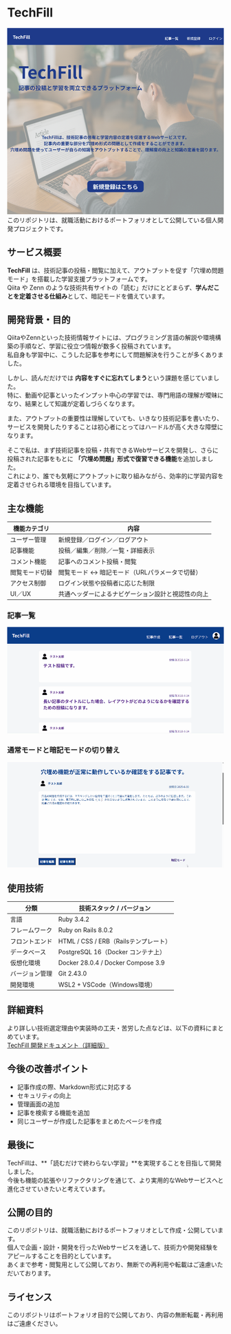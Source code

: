 # TechFill
![topページ](./image/top-page.png)
このリポジトリは、就職活動におけるポートフォリオとして公開している個人開発プロジェクトです。

## サービス概要
**TechFill** は、技術記事の投稿・閲覧に加えて、アウトプットを促す「穴埋め問題モード」を搭載した学習支援プラットフォームです。  
Qiita や Zenn のような技術共有サイトの「読む」だけにとどまらず、**学んだことを定着させる仕組み**として、暗記モードを備えています。

## 開発背景・目的

QiitaやZennといった技術情報サイトには、プログラミング言語の解説や環境構築の手順など、学習に役立つ情報が数多く投稿されています。  
私自身も学習中に、こうした記事を参考にして問題解決を行うことが多くありました。

しかし、読んだだけでは **内容をすぐに忘れてしまう**という課題を感じていました。  
特に、動画や記事といったインプット中心の学習では、専門用語の理解が曖昧になり、結果として知識が定着しづらくなります。

また、アウトプットの重要性は理解していても、いきなり技術記事を書いたり、サービスを開発したりすることは初心者にとってはハードルが高く大きな障壁になります。

そこで私は、まず技術記事を投稿・共有できるWebサービスを開発し、さらに投稿された記事をもとに **「穴埋め問題」形式で復習できる機能**を追加しました。  
これにより、誰でも気軽にアウトプットに取り組みながら、効率的に学習内容を定着させられる環境を目指しています。

## 主な機能

| 機能カテゴリ | 内容 |
|--------------|------|
| ユーザー管理 | 新規登録／ログイン／ログアウト |
| 記事機能 | 投稿／編集／削除／一覧・詳細表示 |
| コメント機能 | 記事へのコメント投稿・閲覧 |
| 閲覧モード切替 | 閲覧モード ↔ 暗記モード（URLパラメータで切替） |
| アクセス制御 | ログイン状態や投稿者に応じた制限 |
| UI／UX | 共通ヘッダーによるナビゲーション設計と視認性の向上 |

### 記事一覧
![記事一覧](./image/article-index-page.gif)

### 通常モードと暗記モードの切り替え
![通常モードと暗記モードの切り替えデモ](./image/mode-change.gif)


## 使用技術

| 分類 | 技術スタック / バージョン |
|------|-----------------------------|
| 言語 | Ruby 3.4.2 |
| フレームワーク | Ruby on Rails 8.0.2 |
| フロントエンド | HTML / CSS / ERB（Railsテンプレート） |
| データベース | PostgreSQL 16（Docker コンテナ上） |
| 仮想化環境 | Docker 28.0.4 / Docker Compose 3.9 |
| バージョン管理 | Git 2.43.0 |
| 開発環境 | WSL2 + VSCode（Windows環境） |

## 詳細資料

より詳しい技術選定理由や実装時の工夫・苦労した点などは、以下の資料にまとめています。  
[TechFill 開発ドキュメント（詳細版）](./docs/techfill_detail.md)

## 今後の改善ポイント

- 記事作成の際、Markdown形式に対応する  
- セキュリティの向上  
- 管理画面の追加  
- 記事を検索する機能を追加  
- 同じユーザーが作成した記事をまとめたページを作成

## 最後に

TechFillは、**「読むだけで終わらない学習」**を実現することを目指して開発しました。  
今後も機能の拡張やリファクタリングを通じて、より実用的なWebサービスへと進化させていきたいと考えています。

## 公開の目的

このリポジトリは、就職活動におけるポートフォリオとして作成・公開しています。  
個人で企画・設計・開発を行ったWebサービスを通して、技術力や開発経験をアピールすることを目的としています。  
あくまで参考・閲覧用として公開しており、無断での再利用や転載はご遠慮いただいております。

## ライセンス

このリポジトリはポートフォリオ目的で公開しており、内容の無断転載・再利用はご遠慮ください。
